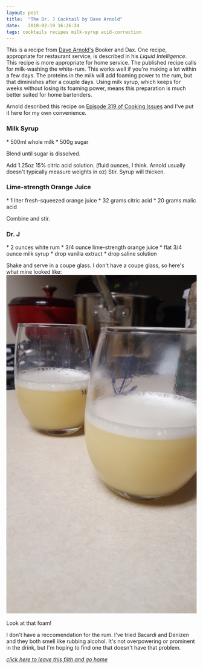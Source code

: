 ```yaml
---
layout: post
title:  "The Dr. J Cocktail by Dave Arnold"
date:   2018-02-19 16:26:24
tags: cocktails recipes milk-syrup acid-correction
---
```

This is a recipe from [Dave Arnold's](https://twitter.com/@CookingIssues) Booker and Dax. One recipe, appropriate for restaurant service, is described in his *Liquid Intelligence*. This recipe is more appropriate for home service. The published recipe calls for milk-washing the white-rum. This works well if you're making a lot within a few days. The proteins in the milk will add foaming power to the rum, but that diminishes after a couple days. Using milk syrup, which keeps for weeks without losing its foaming power, means this preparation is much better suited for home bartenders.

Arnold described this recipe on [Episode 319 of Cooking Issues](http://heritageradionetwork.org/podcast/hookered-up-drinks/) and I've put it here for my own convenience.

<h3> Milk Syrup </h3>
* 500ml whole milk
* 500g sugar

Blend until sugar is dissolved.

Add 1.25oz 15% citric acid solution. (fluid ounces, I think. Arnold usually doesn't typically measure weights in oz)
Stir. Syrup will thicken.

<h3> Lime-strength Orange Juice</h3>
* 1 liter fresh-squeezed orange juice
* 32 grams citric acid
* 20 grams malic acid

Combine and stir.

<h3> Dr. J </h3>
* 2 ounces white rum
* 3/4 ounce lime-strength orange juice
* flat 3/4 ounce milk syrup
* drop vanilla extract
* drop saline solution

Shake and serve in a coupe glass. I don't have a coupe glass, so here's what mine looked like:
<img src="/images/dr_j.jpg" alt="I don't own coupe glasses." />

Look at that foam!

I don't have a reccomendation for the rum. I've tried Bacardi and Denizen and they both smell like rubbing alcohol. It's not overpowering or prominent in the drink, but I'm hoping to find one that doesn't have that problem.

*[click here to leave this filth and go home]({{site.url}})*
